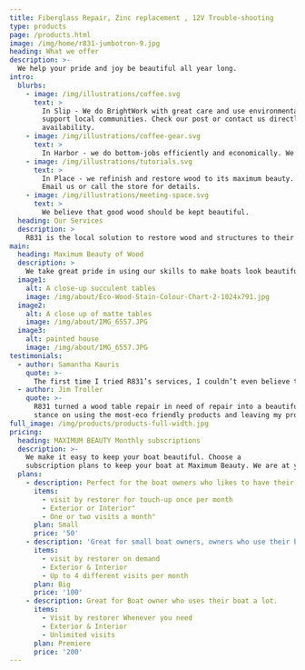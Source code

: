 ```yaml
---
title: Fiberglass Repair, Zinc replacement , 12V Trouble-shooting
type: products
page: /products.html
image: /img/home/r831-jumbotron-9.jpg
heading: What we offer
description: >-
  We help your pride and joy be beautiful all year long.
intro:
  blurbs:
    - image: /img/illustrations/coffee.svg
      text: >
        In Slip - We do BrightWork with great care and use environmentally responsible product and
        support local communities. Check our post or contact us directly for current
        availability.
    - image: /img/illustrations/coffee-gear.svg
      text: >
        In Harbor - we do bottom-jobs efficiently and economically. We are experts at color-matching and use top of the line paint systems to keep your boat fast and beautiful.
    - image: /img/illustrations/tutorials.svg
      text: >
        In Place - we refinish and restore wood to its maximum beauty. We Love a beautiful wood table.
        Email us or call the store for details.
    - image: /img/illustrations/meeting-space.svg
      text: >
        We believe that good wood should be kept beautiful.
  heading: Our Services
  description: >
    R831 is the local solution to restore wood and structures to their prior beauty.
main:
  heading: Maximum Beauty of Wood
  description: >
    We take great pride in using our skills to make boats look beautiful. Whether you want the reflecting shimmer of Ulta Gloss or the Matte finish so sought after by todays modern restaurants, we love making the tables something that last long and hold their beauty even through the rigors of heavy traffic use..
  image1:
    alt: A close-up succulent tables
    image: /img/about/Eco-Wood-Stain-Colour-Chart-2-1024x791.jpg
  image2:
    alt: A close up of matte tables
    image: /img/about/IMG_6557.JPG
  image3:
    alt: painted house
    image: /img/about/IMG_6557.JPG
testimonials:
  - author: Samantha Kauris
    quote: >-
      The first time I tried R831’s services, I couldn’t even believe that their restoration crew was more punctual that I was. They were under budget and delivered on time.
  - author: Jim Troller
    quote: >-
      R831 turned a wood table repair in need of repair into a beautiful masterpiece. I love their
      stance on using the most-eco friendly products and leaving my property immaculate. A job well done.
full_image: /img/products/products-full-width.jpg
pricing:
  heading: MAXIMUM BEAUTY Monthly subscriptions
  description: >-
    We make it easy to keep your boat beautiful. Choose a
    subscription plans to keep your boat at Maximum Beauty. We are at your doorstep whenever you need a touch-up. Contact us about more details and payment info.
  plans:
    - description: Perfect for the boat owners who likes to have their boat looking the best all year long.
      items:
        - visit by restorer for touch-up once per month
        - Exterior or Interior"
        - One or two visits a month"
      plan: Small
      price: '50'
    - description: 'Great for small boat owners, owners who use their boat a lot'
      items:
        - visit by restorer on demand
        - Exterior & Interior
        - Up to 4 different visits per month
      plan: Big
      price: '100'
    - description: Great for Boat owner who uses their boat a lot. 
      items:
        - Visit by restorer Whenever you need
        - Exterior & Interior
        - Unlimited visits
      plan: Premiere 
      price: '200'
---
```


